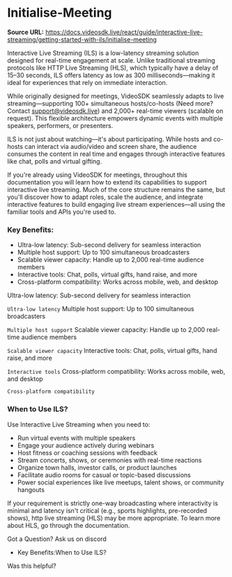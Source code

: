 # Initialise-Meeting

**Source URL:** https://docs.videosdk.live/react/guide/interactive-live-streaming/getting-started-with-ils/initialise-meeting

Interactive Live Streaming (ILS) is a low-latency streaming solution designed for real-time engagement at scale. Unlike traditional streaming protocols like HTTP Live Streaming (HLS), which typically have a delay of 15–30 seconds, ILS offers latency as low as 300 milliseconds—making it ideal for experiences that rely on immediate interaction.

While originally designed for meetings, VideoSDK seamlessly adapts to live streaming—supporting 100+ simultaneous hosts/co-hosts (Need more? Contact support@videosdk.live) and 2,000+ real-time viewers (scalable on request). This flexible architecture empowers dynamic events with multiple speakers, performers, or presenters.

ILS is not just about watching—it's about participating. While hosts and co-hosts can interact via audio/video and screen share, the audience consumes the content in real time and engages through interactive features like chat, polls and virtual gifting.

If you're already using VideoSDK for meetings, throughout this documentation you will learn how to extend its capabilities to support interactive live streaming.
Much of the core structure remains the same, but you'll discover how to adapt roles, scale the audience, and integrate interactive features to build engaging live stream experiences—all using the familiar tools and APIs you're used to.

### Key Benefits:​

- Ultra-low latency: Sub-second delivery for seamless interaction
- Multiple host support: Up to 100 simultaneous broadcasters
- Scalable viewer capacity: Handle up to 2,000 real-time audience members
- Interactive tools: Chat, polls, virtual gifts, hand raise, and more
- Cross-platform compatibility: Works across mobile, web, and desktop

Ultra-low latency: Sub-second delivery for seamless interaction

`Ultra-low latency`
Multiple host support: Up to 100 simultaneous broadcasters

`Multiple host support`
Scalable viewer capacity: Handle up to 2,000 real-time audience members

`Scalable viewer capacity`
Interactive tools: Chat, polls, virtual gifts, hand raise, and more

`Interactive tools`
Cross-platform compatibility: Works across mobile, web, and desktop

`Cross-platform compatibility`
### When to Use ILS?​

Use Interactive Live Streaming when you need to:

- Run virtual events with multiple speakers
- Engage your audience actively during webinars
- Host fitness or coaching sessions with feedback
- Stream concerts, shows, or ceremonies with real-time reactions
- Organize town halls, investor calls, or product launches
- Facilitate audio rooms for casual or topic-based discussions
- Power social experiences like live meetups, talent shows, or community hangouts

If your requirement is strictly one-way broadcasting where interactivity is minimal and latency isn't critical (e.g., sports highlights, pre-recorded shows), http live streaming (HLS) may be more appropriate. To learn more about HLS, go through the documentation.

Got a Question? Ask us on discord

- Key Benefits:When to Use ILS?

Was this helpful?
